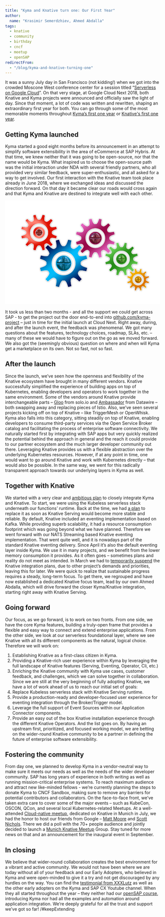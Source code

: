 ```yaml
---
title: "Kyma and Knative turn one: Our First Year"
author:
  name: "Krasimir Semerdzhiev, Ahmed Abdalla"
tags:
  - knative
  - community
  - birthday
  - cncf
  - meetup
  - openSAP
redirectFrom:
  - "/blog/kyma-and-knative-turning-one"
---
```


It was a sunny July day in San Francisco (not kidding!) when we got into the crowded Moscone West conference center for a session titled “[Serverless on Google Cloud](https://www.youtube.com/watch?v=iPQUdb0kssE)”. On that very stage, at Google Cloud Next 2018, both Knative and Kyma projects were announced and officially saw the light of day. Since that moment, a lot of code was written and rewritten, shaping an extraordinary first year for both. You can go through some of the most memorable moments throughout [Kyma’s first one year](https://kyma-project.io/blog/2019/7/24/happy-birthday-kyma/) or [Knative's first one year](https://cloud.google.com/blog/).

## Getting Kyma launched

Kyma started a good eight months before its announcement in an attempt to simplify software extensibility in the area of eCommerce at SAP Hybris. At that time, we knew neither that it was going to be open-source, nor that the name would be Kyma. What inspired us to choose the open-source path was the initial interaction under NDA with several friendly partners, who all provided very similar feedback, were super-enthusiastic, and all asked for a way to get involved. 
Our first interaction with the Knative team took place already in June 2018, where we exchanged ideas and discussed the direction forward. On that day it became clear our roads would cross again and that Kyma and Knative are destined to integrate well with each other.

![Documentation component](./wheels.png)

It took us less than two months - and all the support we could get across SAP - to get the project out the door end-to-end into [github.com/kyma-project](https://github.com/kyma-project) – just in time for the initial launch at Cloud Next. 
Right away, during, and after the launch event, the feedback was phenomenal. We got many questions about the features, technology choices, roadmap, SLAs, etc. – many of these we would have to figure out on the go as we moved forward. We also got the (seemingly obvious) question on where and when will Kyma get a marketplace on its own. Not so fast, not so fast.  
  
## After the launch

Since the launch, we’ve seen how the openness and flexibility of the Knative ecosystem have brought in many different vendors. Knative successfully simplified the experience of building apps on top of Kubernetes, enabling developers and operators to work together in the same environment. Some of the vendors around Knative provide interchangeable parts – [Gloo](https://github.com/solo-io/gloo) from solo.io and [Ambassador](https://github.com/datawire/ambassador) from Datawire – both swapping away and replacing pieces of Istio. Also, we’ve seen several projects kicking off on top of Knative – like TriggerMesh or OpenWhisk. 
Kyma also falls into this category, sitting steadily on top of Knative, enabling developers to consume third-party services via the Open Service Broker catalog and facilitating the process of enterprise software connectivity. We naturally started first by integrating with SAP apps but very quickly realized the potential behind the approach in general and the reach it could provide to our partner ecosystem and the much larger developer community out there. Leveraging Knative provides us with a flexible abstraction over the underlying Kubernetes resources. However, if at any point in time, one would want to go around Knative and work with Kubernetes directly – that would also be possible. In the same way, we went for this radically transparent approach towards our underlying layers in Kyma as well. 

## Together with Knative

We started with a very clear and [ambitious plan](https://kyma-project.io/blog/2018/8/10/kyma-knative-progress-report) to closely integrate Kyma and Knative. To start, we were using the Kubeless serverless stack underneath our functions’ runtime. Back at the time, we had [a plan](https://kyma-project.io/blog/2018/9/27/replacing-kubeless-with-knative) to replace it as soon as Knative Serving would become more stable and reliable. By default, Knative included an eventing implementation based on Kafka. While providing superb scalability, it had a resource consumption footprint which was going beyond what we have planned. Therefore we went forward with our NATS Streaming based Knative eventing implementation. That went quite well, and it is nowadays part of the standard Knative eventing delivery. Since April it’s also the default eventing layer inside Kyma. We use it in many projects, and we benefit from the lower memory consumption it provides. 
As it often goes – sometimes plans and reality do not meet as intended. In March we had to [temporarily suspend](https://kyma-project.io/blog/2019/3/27/wg-knative-closure/) the Knative integration plans, due to other project’s demands and priorities, leaving this for later. We were quick to realize that sustainable progress requires a steady, long-term focus. To get there, we regrouped and have now established a dedicated Knative focus team, lead by our own Ahmed Abdalla, which will drive forward the closer Kyma/Knative integration, starting right away with Knative Serving.  

## Going forward

Our focus, as we go forward, is to work on two fronts. From one side, we have the core Kyma features, building a truly-open frame that provides a flexible and easy way to connect and extend enterprise applications. 
From the other side, we look at our serverless foundational layer, where we see Knative with all its different components as the natural, logical choice. Therefore we will work on:

1.	Establishing Knative as a first-class citizen in Kyma.
2.	Providing a Knative-rich user experience within Kyma by leveraging the full landscape of Knative features (Serving, Eventing, Operator, Cli,  etc.)
3.	Enriching the Knative community with Kyma use cases, customer feedback, and challenges, which we can solve together in collaboration. 
Since we are still at the very beginning of fully adopting Knative, we have a lot of work ahead of us to reach our initial set of goals:
1.	Replace Kubeless serverless stack with Knative Serving runtime.
2.	Provide a production-ready and developer-focused user experience for eventing integration through the Broker/Trigger model.
3.	Leverage the full support of Event Sources within our Application Connector components.
4.	Provide an easy out of the box Knative installation experience through the different Knative Operators.
And the list goes on. By having an upstream first, prioritized, and focused working model, we are betting on the wider-round Knative community to be a partner in defining the future of enterprise software extensibility.

## Fostering the community

From day one, we planned to develop Kyma in a vendor-neutral way to make sure it meets our needs as well as the needs of the wider developer community. SAP has long years of experience in both writing as well as running mission-critical enterprise systems. To reach maximum audience and attract new like-minded fellows - we’re currently planning the steps to donate Kyma to CNCF Sandbox, making sure to remove any barriers for potential contributors and collaborators. 
On the face-to-face front, we’ve taken extra care to cover some of the major events – such as KubeCon, OSCON, QCon, and several local Kubernetes-related Meetups. At a well-attended [Cloud-native meetup](https://events.sap.com/de/munich-knative/en/home), dedicated on Knative in Munich in July, we had the honor to host our friends from Google – [Matt Moore](https://twitter.com/mattomata) and [Scott Nichols](https://twitter.com/n3wscott). There we did a poll with the 70+ people audience and jointly decided to launch a [Munich Knative Meetup](https://www.meetup.com/Munich-Knative-Meetup-Group/) Group. Stay tuned for more news on that and an announcement for the inaugural event in September.

## In closing 

We believe that wider-round collaboration creates the best environment for a vibrant and active community. We would not have been where we are today without all of your feedback and our Early Adopters, who believed in Kyma and were open-minded to give it a try and not get discouraged by any hurdles on the way. You can find the [testimonial from XXXLutz](https://www.youtube.com/watch?v=NI4cOWO9HnA) as well as the other early adopters on the Kyma and SAP CX Youtube channel. When they all started throughout the year – they neither had our [openSAP course](https://open.sap.com/courses/kyma1), introducing Kyma nor had all the examples and automation around application integration. We’re deeply grateful for all the trust and support we’ve got so far! 
/#keepExtending 
